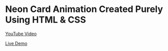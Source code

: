 <h1>Neon Card Animation Created Purely Using HTML &amp; CSS</h1>

<p>
    <a href="https://youtu.be/" target="_blank" title="Watch The Video">YouTube Video</a>
</p>
<p>
    <a href="https://programming-th-world.github.io/Neon-Card-Animation/" target="_blank" title="Checkout Live">Live Demo</a>
</p>
